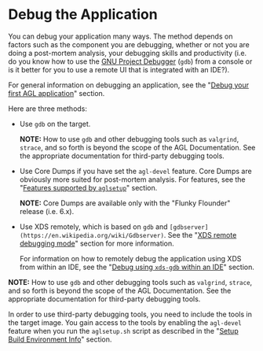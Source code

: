 # Debug the Application #

You can debug your application many ways.
The method depends on factors such as the component you are debugging,
whether or not you are doing a post-mortem analysis, your debugging
skills and productivity (i.e. do you know how to use the
[GNU Project Debugger](https://www.gnu.org/software/gdb/) (`gdb`) from a
console or is it better for you to use a remote UI that is integrated
with an IDE?).

For general information on debugging an application, see the
"[Debug your first AGL application](http://docs.automotivelinux.org/docs/devguides/en/dev/reference/xds/part-1/5_debug-first-app.html)"
section.

Here are three methods:

   * Use `gdb` on the target.

     **NOTE:** How to use `gdb` and other debugging tools such as `valgrind`, `strace`,
     and so forth is beyond the scope of the AGL Documentation.
     See the appropriate documentation for third-party debugging tools.

   * Use Core Dumps if you have set the `agl-devel` feature.
     Core Dumps are obviously more suited for post-mortem analysis.
     For features, see the
     "[Features supported by `aglsetup`](http://docs.automotivelinux.org/docs/getting_started/en/dev/reference/source-code.html#features-supported-by-aglsetup)"
     section.

     **NOTE:** Core Dumps are available only with the "Flunky Flounder" release (i.e. 6.x).

   * Use XDS remotely, which is based on `gdb` and
     `[gdbserver](https://en.wikipedia.org/wiki/Gdbserver)`.
     See the
     "[XDS remote debugging mode](http://docs.automotivelinux.org/docs/devguides/en/dev/reference/xds/part-1/5-2_debug-first-app-cmd.html#xds-remote-debugging-mode)"
     section for more information.

     For information on how to remotely debug the application using XDS from within an IDE, see the
     "[Debug using `xds-gdb` within an IDE](http://docs.automotivelinux.org/docs/devguides/en/dev/reference/xds/part-1/5-3_debug-first-app-ide.html)"
     section.

   **NOTE:** How to use `gdb` and other debugging tools such as `valgrind`, `strace`, and so forth is beyond the scope of the AGL Documentation.
   See the appropriate documentation for third-party debugging tools.

   In order to use third-party debugging tools, you need to include the tools in the target image.
   You gain access to the tools by enabling the `agl-devel` feature when you run the
   `aglsetup.sh` script as described in the
   "[Setup Build Environment Info](http://docs.automotivelinux.org/docs/getting_started/en/dev/reference/source-code.html#set-up-build-environment-info)"
   section.
